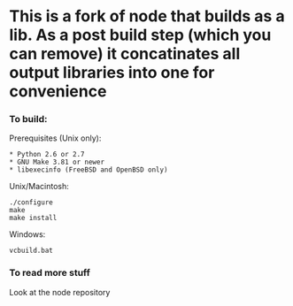 This is a fork of node that builds as a lib. As a post build step (which you can remove) it concatinates all output libraries into one for convenience
===

### To build:

Prerequisites (Unix only):

    * Python 2.6 or 2.7
    * GNU Make 3.81 or newer
    * libexecinfo (FreeBSD and OpenBSD only)

Unix/Macintosh:

    ./configure
    make
    make install

Windows:

    vcbuild.bat



### To read more stuff
Look at the node repository
